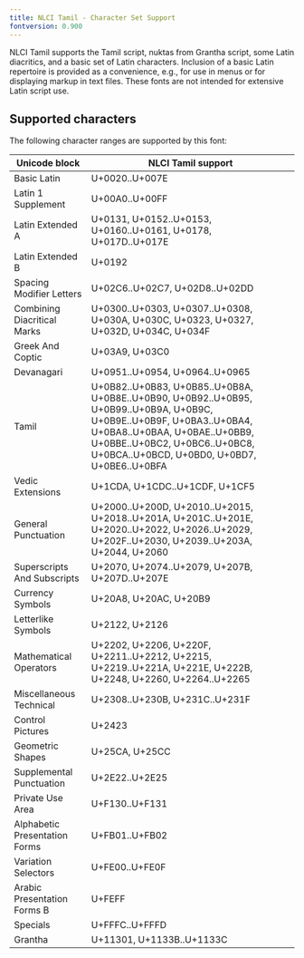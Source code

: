 ```yaml
---
title: NLCI Tamil - Character Set Support
fontversion: 0.900
---
```


NLCI Tamil supports the Tamil script, nuktas from Grantha script, some Latin diacritics, and a basic set of Latin characters.
Inclusion of a basic Latin repertoire is provided as a convenience, e.g., for use in menus or for displaying markup in text files.
These fonts are not intended for extensive Latin script use.

## Supported characters

The following character ranges are supported by this font:

Unicode block | NLCI Tamil support
------------- | ------------------
Basic Latin|U+0020..U+007E
Latin 1 Supplement|U+00A0..U+00FF
Latin Extended A|U+0131, U+0152..U+0153, U+0160..U+0161, U+0178, U+017D..U+017E
Latin Extended B|U+0192
Spacing Modifier Letters|U+02C6..U+02C7, U+02D8..U+02DD
Combining Diacritical Marks|U+0300..U+0303, U+0307..U+0308, U+030A, U+030C, U+0323, U+0327, U+032D, U+034C, U+034F
Greek And Coptic|U+03A9, U+03C0
Devanagari|U+0951..U+0954, U+0964..U+0965
Tamil|U+0B82..U+0B83, U+0B85..U+0B8A, U+0B8E..U+0B90, U+0B92..U+0B95, U+0B99..U+0B9A, U+0B9C, U+0B9E..U+0B9F, U+0BA3..U+0BA4, U+0BA8..U+0BAA, U+0BAE..U+0BB9, U+0BBE..U+0BC2, U+0BC6..U+0BC8, U+0BCA..U+0BCD, U+0BD0, U+0BD7, U+0BE6..U+0BFA
Vedic Extensions|U+1CDA, U+1CDC..U+1CDF, U+1CF5
General Punctuation|U+2000..U+200D, U+2010..U+2015, U+2018..U+201A, U+201C..U+201E, U+2020..U+2022, U+2026..U+2029, U+202F..U+2030, U+2039..U+203A, U+2044, U+2060
Superscripts And Subscripts|U+2070, U+2074..U+2079, U+207B, U+207D..U+207E
Currency Symbols|U+20A8, U+20AC, U+20B9
Letterlike Symbols|U+2122, U+2126
Mathematical Operators|U+2202, U+2206, U+220F, U+2211..U+2212, U+2215, U+2219..U+221A, U+221E, U+222B, U+2248, U+2260, U+2264..U+2265
Miscellaneous Technical|U+2308..U+230B, U+231C..U+231F
Control Pictures|U+2423
Geometric Shapes|U+25CA, U+25CC
Supplemental Punctuation|U+2E22..U+2E25
Private Use Area|U+F130..U+F131
Alphabetic Presentation Forms|U+FB01..U+FB02
Variation Selectors|U+FE00..U+FE0F
Arabic Presentation Forms B|U+FEFF
Specials|U+FFFC..U+FFFD
Grantha|U+11301, U+1133B..U+1133C
